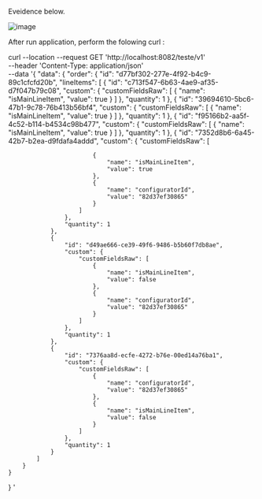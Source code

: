 
Eveidence below.

![image](https://github.com/usmart2024/teste/assets/153232895/35564441-f31a-41fe-bdb7-7ffc43a688b3)


After run application, perform the folowing curl :

curl --location --request GET 'http://localhost:8082/teste/v1' \
--header 'Content-Type: application/json' \
--data '{
	"data": {
		"order": {
			"id": "d77bf302-277e-4f92-b4c9-89c1cfcfd20b",
			"lineItems": [
				{
					"id": "c713f547-6b63-4ae9-af35-d7f047b79c08",
					"custom": {
						"customFieldsRaw": [
							{
								"name": "isMainLineItem",
								"value": true
							}
						]
					},
					"quantity": 1
				},
				{
					"id": "39694610-5bc6-47b1-9c78-76b413b56bf4",
					"custom": {
						"customFieldsRaw": [
							{
								"name": "isMainLineItem",
								"value": true
							}
						]
					},
					"quantity": 1
				},
				{
					"id": "f95166b2-aa5f-4c52-b114-b4534c98b477",
					"custom": {
						"customFieldsRaw": [
							{
								"name": "isMainLineItem",
								"value": true
							}
						]
					},
					"quantity": 1
				},
				{
					"id": "7352d8b6-6a45-42b7-b2ea-d9fdafa4addd",
					"custom": {
						"customFieldsRaw": [
							
							{
								"name": "isMainLineItem",
								"value": true
							},
							{
								"name": "configuratorId",
								"value": "82d37ef30865"
							}
						]
					},
					"quantity": 1
				},
				{
					"id": "d49ae666-ce39-49f6-9486-b5b60f7db8ae",
					"custom": {
						"customFieldsRaw": [
							{
								"name": "isMainLineItem",
								"value": false
							},
							{
								"name": "configuratorId",
								"value": "82d37ef30865"
							}
						]
					},
					"quantity": 1
				},
				{
					"id": "7376aa8d-ecfe-4272-b76e-00ed14a76ba1",
					"custom": {
						"customFieldsRaw": [
							{
								"name": "configuratorId",
								"value": "82d37ef30865"
							},
							{
								"name": "isMainLineItem",
								"value": false
							}
						]
					},
					"quantity": 1
				}
			]
        }
	}
}
'
